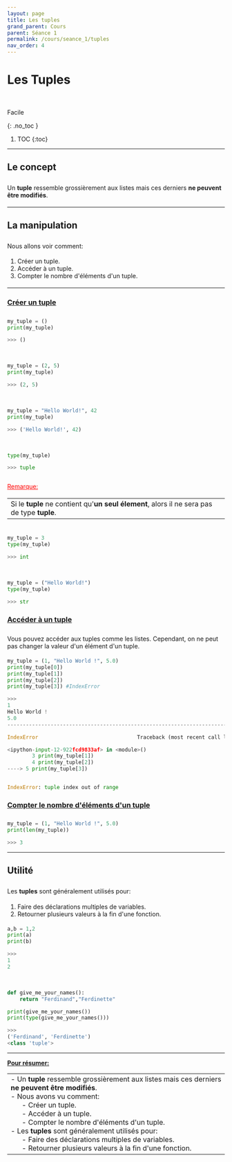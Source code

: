 ```yaml
---
layout: page
title: Les tuples
grand_parent: Cours
parent: Séance 1
permalink: /cours/seance_1/tuples
nav_order: 4
---
```


<link rel="stylesheet" href="/css/placement-label.css">  
<link rel="shortcut icon" href="https://new-leaves.github.io/img/favicon/favicon.ico">

<div id="containerIntro">
<h1><b>Les Tuples</b></h1> &nbsp; <p class="label label-green">Facile</p>   
</div>

{: .no_toc }
1. TOC
{:toc}

---

## Le concept

<div style="margin-top:0.7cm;margin-bottom:0.5cm">
Un <b>tuple</b> ressemble grossièrement aux listes mais ces derniers <b>ne peuvent être modifiés</b>. 
</div>

---

## La manipulation

<div style="margin-top:0.7cm;margin-bottom:0.5cm">
Nous allons voir comment:
</div>

<div style="margin-bottom:0.5cm">
<ol>
<li> Créer un tuple.<br></li>
<li> Accéder à un tuple.<br></li>
<li> Compter le nombre d'éléments d'un tuple.</li>
</ol>
</div>

---

### <u> Créer un tuple </u>

<div style="margin-top:0.7cm;margin-bottom:0.5cm">
</div>

```python
my_tuple = ()
print(my_tuple)
```
```python
>>> ()
```

<br>

```python
my_tuple = (2, 5)
print(my_tuple)
```
```python
>>> (2, 5)
```
<br>

```python
my_tuple = "Hello World!", 42
print(my_tuple)
```
```python
>>> ('Hello World!', 42)
```

<br>

```python
type(my_tuple)
```
```python
>>> tuple
```
<div style="margin-top:0.7cm;margin-bottom:0.5cm">
<font color = "red"> <u> Remarque: </u> </font>
</div>

<div style = "margin-bottom:1cm">
<table><tr><td>Si le <b>tuple</b> ne contient qu'<b>un seul élement</b>, alors il ne sera pas de type <b>tuple</b>.
</td></tr></table>
</div>


```python
my_tuple = 3
type(my_tuple)
```
```python
>>> int
```

<br>

```python
my_tuple = ("Hello World!")
type(my_tuple)
```
```python
>>> str
```

### <u> Accéder à un tuple </u>
<div style="margin-top:0.7cm;margin-bottom:0.5cm">
Vous pouvez accéder aux tuples comme les listes. Cependant, on ne peut pas changer la valeur d'un élément d'un tuple.
</div>

```python
my_tuple = (1, "Hello World !", 5.0)
print(my_tuple[0])
print(my_tuple[1])
print(my_tuple[2])
print(my_tuple[3]) #IndexError
```
```python
>>>
1
Hello World !
5.0
---------------------------------------------------------------------------

IndexError                                Traceback (most recent call last)

<ipython-input-12-922fcd9833af> in <module>()
        3 print(my_tuple[1])
        4 print(my_tuple[2])
----> 5 print(my_tuple[3])


IndexError: tuple index out of range
```


### <u> Compter le nombre d'éléments d'un tuple </u>
<div style="margin-top:0.7cm;margin-bottom:0.5cm">
</div>

```python
my_tuple = (1, "Hello World !", 5.0)
print(len(my_tuple))
```
```python
>>> 3   
```

---

## Utilité
<div style="margin-top:0.7cm;margin-bottom:0.5cm">
Les <b>tuples</b> sont généralement utilisés pour:
</div>
<div style="margin-bottom:0.5cm">
<ol>
<li>Faire des déclarations multiples de variables.</li>
<li> Retourner plusieurs valeurs à la fin d'une fonction.</li>
</ol>
</div>


```python
a,b = 1,2
print(a)
print(b)
```
```python
>>> 
1
2
```
<br>

```python
def give_me_your_names():
    return "Ferdinand","Ferdinette"

print(give_me_your_names())
print(type(give_me_your_names()))
```
```python
>>>
('Ferdinand', 'Ferdinette')
<class 'tuple'>
```

---

**<u> Pour résumer: </u>**
<table><tr><td>
- Un <b>tuple</b> ressemble grossièrement aux listes mais ces derniers <b>ne peuvent être modifiés</b>. <br>
- Nous avons vu comment:<br>
&nbsp;&nbsp;&nbsp;&nbsp;&nbsp;&nbsp;- Créer un tuple.<br>
&nbsp;&nbsp;&nbsp;&nbsp;&nbsp;&nbsp;- Accéder à un tuple.<br>
&nbsp;&nbsp;&nbsp;&nbsp;&nbsp;&nbsp;- Compter le nombre d'éléments d'un tuple.
<br>
- Les <b>tuples</b> sont généralement utilisés pour:<br>
&nbsp;&nbsp;&nbsp;&nbsp;&nbsp;&nbsp;- Faire des déclarations multiples de variables.<br>
&nbsp;&nbsp;&nbsp;&nbsp;&nbsp;&nbsp;- Retourner plusieurs valeurs à la fin d'une fonction.
</td></tr></table>